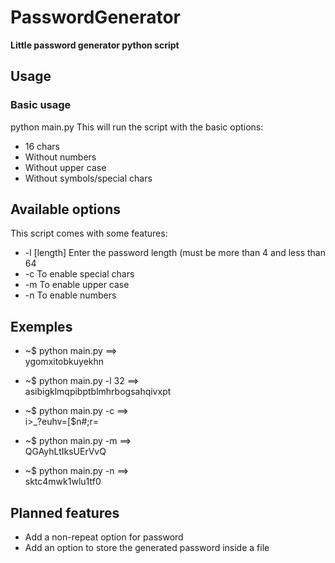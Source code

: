 # PasswordGenerator
**Little password generator python script**

## Usage
### Basic usage
python main.py
This will run the script with the basic options: 
  * 16 chars
  * Without numbers
  * Without upper case
  * Without symbols/special chars
 
## Available options
This script comes with some features:
* -l [length]        Enter the password length (must be more than 4 and less than 64
* -c                 To enable special chars
* -m                 To enable upper case
* -n                 To enable numbers

## Exemples
* ~$ python main.py  ==>  
 ygomxitobkuyekhn

* ~$ python main.py -l 32  ==>  
 asibigklmqpibptblmhrbogsahqivxpt

* ~$ python main.py -c  ==>  
 i>_?euhv=[$n#;r=

* ~$ python main.py -m  ==>  
 QGAyhLtIksUErVvQ

* ~$ python main.py -n  ==>  
 sktc4mwk1wlu1tf0

## Planned features
* Add a non-repeat option for password
* Add an option to store the generated password inside a file
